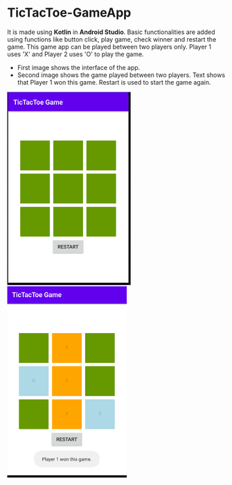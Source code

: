 # TicTacToe-GameApp

It is made using **Kotlin** in **Android Studio**. Basic functionalities are added using functions like button click, play game, check winner and restart the game.
This game app can be played between two players only. Player 1 uses 'X' and Player 2 uses 'O' to play the game. 

* First image shows the interface of the app. 
* Second image shows the game played  between two players. Text shows that Player 1 won this game. Restart is used to start the game again.

![](https://github.com/AkankshaAgg/TicTacToe-GameApp/blob/master/app1.PNG)
![](https://github.com/AkankshaAgg/TicTacToe-GameApp/blob/master/app2.PNG)
